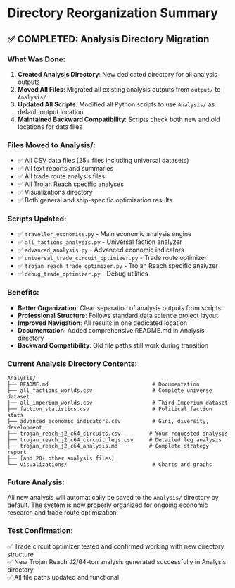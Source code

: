 # Directory Reorganization Summary

## ✅ COMPLETED: Analysis Directory Migration

### What Was Done:
1. **Created Analysis Directory**: New dedicated directory for all analysis outputs
2. **Moved All Files**: Migrated all existing analysis outputs from `output/` to `Analysis/`
3. **Updated All Scripts**: Modified all Python scripts to use `Analysis/` as default output location
4. **Maintained Backward Compatibility**: Scripts check both new and old locations for data files

### Files Moved to Analysis/:
- ✅ All CSV data files (25+ files including universal datasets)
- ✅ All text reports and summaries  
- ✅ All trade route analysis files
- ✅ All Trojan Reach specific analyses
- ✅ Visualizations directory
- ✅ Both general and ship-specific optimization results

### Scripts Updated:
- ✅ `traveller_economics.py` - Main economic analysis engine
- ✅ `all_factions_analysis.py` - Universal faction analyzer  
- ✅ `advanced_analysis.py` - Advanced economic indicators
- ✅ `universal_trade_circuit_optimizer.py` - Trade route optimizer
- ✅ `trojan_reach_trade_optimizer.py` - Trojan Reach specific analyzer
- ✅ `debug_trade_optimizer.py` - Debug utilities

### Benefits:
- **Better Organization**: Clear separation of analysis outputs from scripts
- **Professional Structure**: Follows standard data science project layout
- **Improved Navigation**: All results in one dedicated location
- **Documentation**: Added comprehensive README.md in Analysis directory
- **Backward Compatibility**: Old file paths still work during transition

### Current Analysis Directory Contents:
```
Analysis/
├── README.md                                 # Documentation
├── all_factions_worlds.csv                   # Complete universe dataset
├── all_imperium_worlds.csv                   # Third Imperium dataset  
├── faction_statistics.csv                    # Political faction stats
├── advanced_economic_indicators.csv          # Gini, diversity, development
├── trojan_reach_j2_c64_circuits.csv         # Your requested analysis
├── trojan_reach_j2_c64_circuit_legs.csv     # Detailed leg analysis
├── trojan_reach_j2_c64_analysis.md          # Complete strategy report
├── [and 20+ other analysis files]
└── visualizations/                           # Charts and graphs
```

### Future Analysis:
All new analysis will automatically be saved to the `Analysis/` directory by default. The system is now properly organized for ongoing economic research and trade route optimization.

### Test Confirmation:
✅ Trade circuit optimizer tested and confirmed working with new directory structure  
✅ New Trojan Reach J2/64-ton analysis generated successfully in Analysis directory  
✅ All file paths updated and functional
